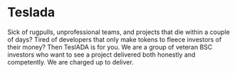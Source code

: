 # Teslada
Sick of rugpulls, unprofessional teams, and projects that die within a couple of days? Tired of developers that only make tokens to fleece investors of their money? Then TeslADA is for you. We are a group of veteran BSC investors who want to see a project delivered both honestly and competently. We are charged up to deliver.
